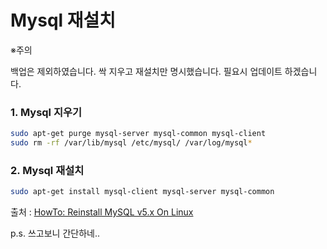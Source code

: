 # Mysql 재설치

※주의

백업은 제외하였습니다. 싹 지우고 재설치만 명시했습니다. 필요시 업데이트 하겠습니다.

### 1. Mysql 지우기

```bash
sudo apt-get purge mysql-server mysql-common mysql-client
sudo rm -rf /var/lib/mysql /etc/mysql/ /var/log/mysql*
```

### 2. Mysql 재설치 

```bash
sudo apt-get install mysql-client mysql-server mysql-common
```



출처 : [HowTo: Reinstall MySQL v5.x On Linux](https://www.cyberciti.biz/faq/linux-completely-reinstall-mysql-server/)



p.s. 쓰고보니 간단하네..